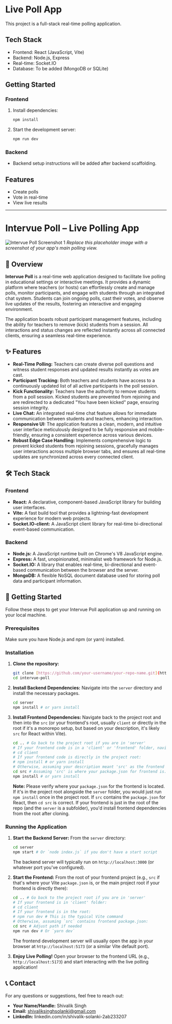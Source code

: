 # Live Poll App

This project is a full-stack real-time polling application.

## Tech Stack

- Frontend: React (JavaScript, Vite)
- Backend: Node.js, Express
- Real-time: Socket.IO
- Database: To be added (MongoDB or SQLite)

## Getting Started

### Frontend

1. Install dependencies:
   ```sh
   npm install
   ```
2. Start the development server:
   ```sh
   npm run dev
   ```

### Backend

- Backend setup instructions will be added after backend scaffolding.

## Features

- Create polls
- Vote in real-time
- View live results

---

# Intervue Poll – Live Polling App

![Intervue Poll Screenshot 1](https://github.com/your-username/your-repo-name/blob/main/path/to/screenshot1.png)
_Replace this placeholder image with a screenshot of your app's main polling view._

## 🚀 Overview

**Intervue Poll** is a real-time web application designed to facilitate live polling in educational settings or interactive meetings. It provides a dynamic platform where teachers (or hosts) can effortlessly create and manage polls, monitor participants, and engage with students through an integrated chat system. Students can join ongoing polls, cast their votes, and observe live updates of the results, fostering an interactive and engaging environment.

The application boasts robust participant management features, including the ability for teachers to remove (kick) students from a session. All interactions and status changes are reflected instantly across all connected clients, ensuring a seamless real-time experience.

## ✨ Features

- **Real-Time Polling:** Teachers can create diverse poll questions and witness student responses and updated results instantly as votes are cast.
- **Participant Tracking:** Both teachers and students have access to a continuously updated list of all active participants in the poll session.
- **Kick Functionality:** Teachers have the authority to remove students from a poll session. Kicked students are prevented from rejoining and are redirected to a dedicated "You have been kicked" page, ensuring session integrity.
- **Live Chat:** An integrated real-time chat feature allows for immediate communication between students and teachers, enhancing interaction.
- **Responsive UI:** The application features a clean, modern, and intuitive user interface meticulously designed to be fully responsive and mobile-friendly, ensuring a consistent experience across various devices.
- **Robust Edge Case Handling:** Implements comprehensive logic to prevent kicked students from rejoining sessions, gracefully manages user interactions across multiple browser tabs, and ensures all real-time updates are synchronized across every connected client.

## 🛠️ Tech Stack

### Frontend

- **React:** A declarative, component-based JavaScript library for building user interfaces.
- **Vite:** A fast build tool that provides a lightning-fast development experience for modern web projects.
- **Socket.IO-client:** A JavaScript client library for real-time bi-directional event-based communication.

### Backend

- **Node.js:** A JavaScript runtime built on Chrome's V8 JavaScript engine.
- **Express:** A fast, unopinionated, minimalist web framework for Node.js.
- **Socket.IO:** A library that enables real-time, bi-directional and event-based communication between the browser and the server.
- **MongoDB:** A flexible NoSQL document database used for storing poll data and participant information.

## 🚀 Getting Started

Follow these steps to get your Intervue Poll application up and running on your local machine.

### Prerequisites

Make sure you have Node.js and npm (or yarn) installed.

### Installation

1.  **Clone the repository:**

    ```bash
    git clone [https://github.com/your-username/your-repo-name.git](https://github.com/XZNON/Intervue-Poll.git)
    cd intervue-poll
    ```

2.  **Install Backend Dependencies:**
    Navigate into the `server` directory and install the necessary packages.

    ```bash
    cd server
    npm install # or yarn install
    ```

3.  **Install Frontend Dependencies:**
    Navigate back to the project root and then into the `src` (or your frontend's root, usually `client` or directly in the root if it's a monorepo setup, but based on your description, it's likely `src` for React within Vite).
    ```bash
    cd .. # Go back to the project root if you are in 'server'
    # If your frontend code is in a 'client' or 'frontend' folder, navigate there:
    # cd client
    # If your frontend code is directly in the project root:
    # npm install # or yarn install
    # Otherwise, assuming your description meant 'src' as the frontend root:
    cd src # Assuming 'src' is where your package.json for frontend is. If not, adjust path.
    npm install # or yarn install
    ```
    **Note:** Please verify where your `package.json` for the frontend is located. If it's in the project root alongside the `server` folder, you would just run `npm install` once in the project root. If `src` contains the `package.json` for React, then `cd src` is correct. If your frontend is just in the root of the repo (and the `server` is a subfolder), you'd install frontend dependencies from the root after cloning.

### Running the Application

1.  **Start the Backend Server:**
    From the `server` directory:

    ```bash
    cd server
    npm start # Or `node index.js` if you don't have a start script
    ```

    The backend server will typically run on `http://localhost:3000` (or whatever port you've configured).

2.  **Start the Frontend:**
    From the root of your frontend project (e.g., `src` if that's where your Vite `package.json` is, or the main project root if your frontend is directly there):

    ```bash
    cd .. # Go back to the project root if you are in 'server'
    # If your frontend is in 'client' folder:
    # cd client
    # If your frontend is in the root:
    # npm run dev # This is the typical Vite command
    # Otherwise, assuming `src` contains frontend package.json:
    cd src # Adjust path if needed
    npm run dev # Or `yarn dev`
    ```

    The frontend development server will usually open the app in your browser at `http://localhost:5173` (or a similar Vite default port).

3.  **Enjoy Live Polling!**
    Open your browser to the frontend URL (e.g., `http://localhost:5173`) and start interacting with the live polling application!

## 📞 Contact

For any questions or suggestions, feel free to reach out:

- **Your Name/Handle:** Shivalik Singh
- **Email:** shivaliksinghsolanki@gmail.com
- **LinkedIn:** linkedin.com/in/shivalik-solanki-2ab233207
